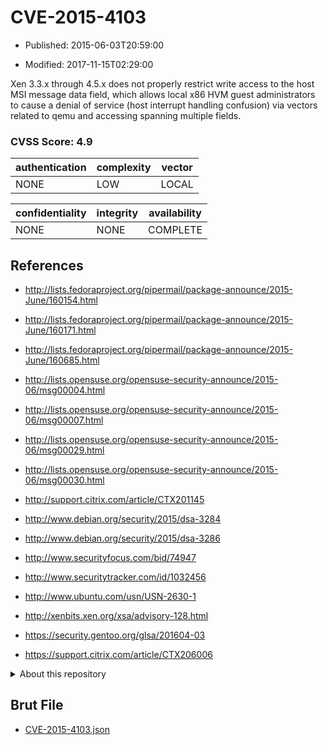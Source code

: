 # CVE-2015-4103

- Published: 2015-06-03T20:59:00

- Modified: 2017-11-15T02:29:00

Xen 3.3.x through 4.5.x does not properly restrict write access to the host MSI message data field, which allows local x86 HVM guest administrators to cause a denial of service (host interrupt handling confusion) via vectors related to qemu and accessing spanning multiple fields.

### CVSS Score: **4.9**

| authentication | complexity | vector |
| --- | --- | --- |
| NONE | LOW | LOCAL |

| confidentiality | integrity | availability |
| --- | --- | --- |
| NONE | NONE | COMPLETE |

## References

* http://lists.fedoraproject.org/pipermail/package-announce/2015-June/160154.html

* http://lists.fedoraproject.org/pipermail/package-announce/2015-June/160171.html

* http://lists.fedoraproject.org/pipermail/package-announce/2015-June/160685.html

* http://lists.opensuse.org/opensuse-security-announce/2015-06/msg00004.html

* http://lists.opensuse.org/opensuse-security-announce/2015-06/msg00007.html

* http://lists.opensuse.org/opensuse-security-announce/2015-06/msg00029.html

* http://lists.opensuse.org/opensuse-security-announce/2015-06/msg00030.html

* http://support.citrix.com/article/CTX201145

* http://www.debian.org/security/2015/dsa-3284

* http://www.debian.org/security/2015/dsa-3286

* http://www.securityfocus.com/bid/74947

* http://www.securitytracker.com/id/1032456

* http://www.ubuntu.com/usn/USN-2630-1

* http://xenbits.xen.org/xsa/advisory-128.html

* https://security.gentoo.org/glsa/201604-03

* https://support.citrix.com/article/CTX206006

<details>
<summary>About this repository</summary> 

  This repository is part of the project [Live Hack CVE](https://github.com/Live-Hack-CVE). Main website can be found [www.live-hack.org](https://www.live-hack.org) 
  
  Made by [Sn0wAlice](https://github.com/Sn0wAlice) for the people that care about security and need to have a feed of the latest CVEs. Hope you enjoy it, don't forget to star the repo and follow me on [Twitter](https://twitter.com/Sn0wAlice) and [Github](https://github.com/Sn0wAlice). And that is my [personnal website](https://www.alice-snow.me/)

  - [Home Page](https://github.com/Live-Hack-CVE)
  - [Framework](https://github.com/Live-Hack-CVE/cve-framework)
  - [CVE database](https://github.com/Live-Hack-CVE/full_database)
  - [Changelog](https://github.com/Live-Hack-CVE/Changelog)
</details>

## Brut File

* [CVE-2015-4103.json](https://raw.githubusercontent.com/Live-Hack-CVE/full_database/main/cves/2015/CVE-2015-4103.json)

